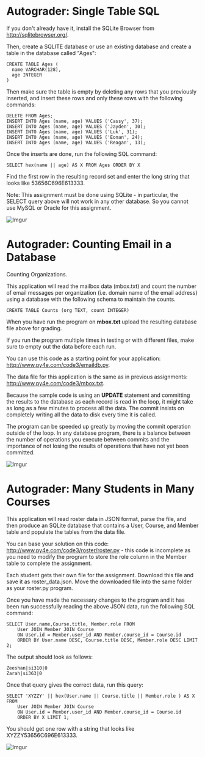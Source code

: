 # Autograder: Single Table SQL

If you don't already have it, install the SQLite Browser from http://sqlitebrowser.org/.

Then, create a SQLITE database or use an existing database and create a table in the database called "Ages":

```
CREATE TABLE Ages ( 
  name VARCHAR(128), 
  age INTEGER
)
```

Then make sure the table is empty by deleting any rows that you previously inserted, and insert these rows and only these rows with the following commands:

```
DELETE FROM Ages;
INSERT INTO Ages (name, age) VALUES ('Cassy', 37);
INSERT INTO Ages (name, age) VALUES ('Jayden', 30);
INSERT INTO Ages (name, age) VALUES ('Luk', 31);
INSERT INTO Ages (name, age) VALUES ('Eonan', 24);
INSERT INTO Ages (name, age) VALUES ('Reagan', 13);
```

Once the inserts are done, run the following SQL command:

```
SELECT hex(name || age) AS X FROM Ages ORDER BY X
```

Find the first row in the resulting record set and enter the long string that looks like 53656C696E613333.

Note: This assignment must be done using SQLite - in particular, the SELECT query above will not work in any other database. So you cannot use MySQL or Oracle for this assignment.

![Imgur](https://imgur.com/0xrXSew.png)

# Autograder: Counting Email in a Database

Counting Organizations.

This application will read the mailbox data (mbox.txt) and count the number of email messages per organization (i.e. domain name of the email address) using a database with the following schema to maintain the counts.

```
CREATE TABLE Counts (org TEXT, count INTEGER)
```

When you have run the program on **mbox.txt** upload the resulting database file above for grading.

If you run the program multiple times in testing or with different files, make sure to empty out the data before each run.

You can use this code as a starting point for your application: http://www.py4e.com/code3/emaildb.py.

The data file for this application is the same as in previous assignments: http://www.py4e.com/code3/mbox.txt.

Because the sample code is using an **UPDATE** statement and committing the results to the database as each record is read in the loop, it might take as long as a few minutes to process all the data. The commit insists on completely writing all the data to disk every time it is called.

The program can be speeded up greatly by moving the commit operation outside of the loop. In any database program, there is a balance between the number of operations you execute between commits and the importance of not losing the results of operations that have not yet been committed.

![Imgur](https://imgur.com/6Hlh0Vy.png)

# Autograder: Many Students in Many Courses

This application will read roster data in JSON format, parse the file, and then produce an SQLite database that contains a User, Course, and Member table and populate the tables from the data file.

You can base your solution on this code: http://www.py4e.com/code3/roster/roster.py - this code is incomplete as you need to modify the program to store the role column in the Member table to complete the assignment.

Each student gets their own file for the assignment. Download this file and save it as roster_data.json. Move the downloaded file into the same folder as your roster.py program.

Once you have made the necessary changes to the program and it has been run successfully reading the above JSON data, run the following SQL command:

```
SELECT User.name,Course.title, Member.role FROM 
    User JOIN Member JOIN Course 
    ON User.id = Member.user_id AND Member.course_id = Course.id
    ORDER BY User.name DESC, Course.title DESC, Member.role DESC LIMIT 2;
```

The output should look as follows:

```
Zeeshan|si310|0
Zarah|si363|0
```

Once that query gives the correct data, run this query:

```
SELECT 'XYZZY' || hex(User.name || Course.title || Member.role ) AS X FROM 
    User JOIN Member JOIN Course 
    ON User.id = Member.user_id AND Member.course_id = Course.id
    ORDER BY X LIMIT 1;
```

You should get one row with a string that looks like XYZZY53656C696E613333.

![Imgur](https://imgur.com/Yq5K1id.jpg)